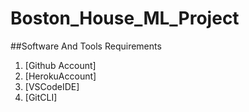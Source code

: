 # Boston_House_ML_Project

##Software And Tools Requirements
1. [Github Account]
2. [HerokuAccount]
3. [VSCodeIDE]
4. [GitCLI]